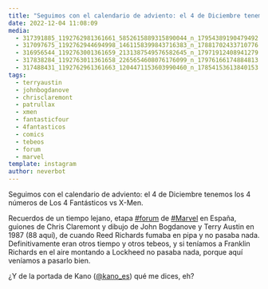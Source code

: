 ```yaml
---
title: "Seguimos con el calendario de adviento: el 4 de Diciembre tenemos los 4 números de Los 4 Fantásticos vs X-Men"
date: 2022-12-04 11:08:09
media: 
  - 317391885_1192762981361661_5852615889315890044_n_17954389190479492.jpg
  - 317097675_1192762944694998_1461158399843716383_n_17881702433710776.jpg
  - 316956544_1192763001361659_2131387549576582645_n_17971912408941279.jpg
  - 317838284_1192763011361658_2265654608076176099_n_17976166174884813.jpg
  - 317488431_1192762961361663_1204471153603990460_n_17854153613840153.jpg
tags: 
  - terryaustin
  - johnbogdanove
  - chrisclaremont
  - patrullax
  - xmen
  - fantasticfour
  - 4fantasticos
  - comics
  - tebeos
  - forum
  - marvel
template: instagram
author: neverbot
---
```


Seguimos con el calendario de adviento: el 4 de Diciembre tenemos los 4 números de Los 4 Fantásticos vs X-Men.

Recuerdos de un tiempo lejano, etapa [#forum](/tags/forum) de [#Marvel](/tags/marvel) en España, guiones de Chris Claremont y dibujo de John Bogdanove y Terry Austin en 1987 (88 aquí), de cuando Reed Richards fumaba en pipa y no pasaba nada. Definitivamente eran otros tiempo y otros tebeos, y si teníamos a Franklin Richards en el aire montando a Lockheed no pasaba nada, porque aquí veníamos a pasarlo bien.

¿Y de la portada de Kano ([@kano_es](https://instagram.com/kano_es)) qué me dices, eh?
